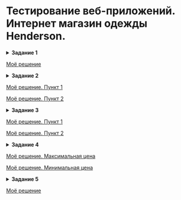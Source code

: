 # Тестирование веб-приложений. Интернет магазин одежды Henderson.

<details>
<summary><b>Задание 1</b></summary>

Написать чек-лист для функциональной проверки личного кабинета зарегистрированного авторизованного пользователя, включая функционал разделов, на сайте [Henderson](https://henderson.ru/).

**Требования к выполнению**

* Чек-лист должен представлять собой структурированный многоуровневый список, который содержит набор функциональных позитивных и негативных проверок клиентской стороны компонентов объекта тестирования.
* Каждый пункт проверки в должен быть в отдельной ячейке списка и со своим приоритетом.
* При составлении списка проверок должны учитываться различные варианты состояний страниц. Например, при проверке функции «Мои отзывы» мы проверяем не только состояние без отзывов, но и с ними.
* Мы ожидаем от вас список проверок функционала личного кабинета без учёта хедера и футера страницы, то есть то, что есть в этой [области](https://drive.google.com/file/d/1M0BTcDu0_W9z9aBIFUxYYHkc7oeHu20t/view?usp=sharing).
</details>

[Моё решение](https://docs.google.com/spreadsheets/d/1CpdTOzJdDAapD-BlsG6T2NsnJf38IgsZzmDxzPNecJs/edit#gid=502884428)

<details>
<summary><b>Задание 2</b></summary>

1. Необходимо написать набор тест-кейсов на проверку функционала восстановления пароля.
Ваша задача — написать минимум 20 тест-кейсов, которые должны покрывать всё, что описано в требованиях по [ссылке](https://docs.google.com/document/d/1aotHot6EqrdSu_d-wTpOWCwol_cHDdbycvl8P7rCxQk/edit?usp=sharing), учитывать позитивные и негативные кейсы и включать в себя полные циклы восстановления пароля. Помните, что мы проверяем не только и не столько саму форму, сколько процесс восстановления с применением техник тест-дизайна. Обратите внимание, что основа для написания тестов — информация в требованиях, а не на реальном сайте. К тому же сейчас не все требования можно реализовать на реальном сайте.

2. Напишите свои вопросы по этим требованиям. Они могут касаться не описанных, но важных сценариев, граничных значений и подобных проблем.
</details>

[Моё решение. Пункт 1](https://docs.google.com/spreadsheets/d/1LdF5M5FPTDbIGlqyh7JwJVL4cfhZ4H2piC3qw129dSI/edit?usp=sharing)

[Моё решение. Пункт 2](https://docs.google.com/document/d/1awD8KuWN_lLp30eXidrCko7D3rp68WZfsxAyHeghopM/edit?usp=sharing)

<details>
<summary><b>Задание 3</b></summary>

1. На основе [скриншота](https://drive.google.com/file/d/1vG3nreIpQ3Y5MbmBeQ3jVkQfz3ZocaZE/view?usp=sharing) создайте не менее трёх баг-репортов. Обратите внимание, что здесь в окружении мы можем описать тот браузер, с которого проводилась бы проверка, то есть ваш актуальный.

2. Найдите баг в функции «Написать отзыв» в карточке товара и составьте на него баг-репорт. Если найдёте несколько — замечательно!
</details>

[Моё решение. Пункт 1](https://docs.google.com/spreadsheets/d/1T8Lt3j91oOtxKTgZeRmpoodRjO14Nk5BjyfmnGzpuos/edit?usp=sharing)

[Моё решение. Пункт 2](https://docs.google.com/spreadsheets/d/1ldp7bu97rQPvJyBN1DGxe3wAXHnZGQBZzcIcjyVTr2Q/edit?usp=sharing)

<details>
<summary><b>Задание 4</b></summary>

Вы тестируете страницу карточки товара. Из ТЗ вы знаете, что товар может стоить от 1 рубля до 10 000 000 рублей. К сожалению, на сайте сейчас товаров с такой ценой нет, а разработчик бэкенда в отпуске, поэтому вам нужно протестировать вёрстку страницы карточки товара с максимальной и минимальной ценой самостоятельно. Ваша задача — самостоятельно определить, как проще это сделать, и предоставить решение в виде скриншотов страницы карточки товара с минимальной и максимальной ценой. Важно, чтобы было видно, с помощью чего вы изменили эту цену.
</details>

[Моё решение. Максимальная цена](https://drive.google.com/file/d/1yA0Vb5uczhTb_M1jz5_b38UcL5dhibWX/view?usp=sharing)

[Моё решение. Минимальная цена](https://drive.google.com/file/d/1UETkpczVEAl3GJjTg_ByvoGcfCSXLrN2/view?usp=drivesdk)

<details>
<summary><b>Задание 5</b></summary>

Бэкенд-разработчик говорит, что мы отправляем данные с сайта в неправильном формате, и просит вас помочь найти нужный запрос. Фронтенд-разработчик ушёл в отпуск в поход без связи, а документация пропала.

Известно, что проблема в данных, которые уходят в POST запросе по адресу, который начинается с https://api.mindbox.ru/. Происходит это, скорее всего, при работе с личными данными пользователя, например, авторизацией, личным кабинетом, просмотром корзины.

Ваша задача — изучить ответы и запросы при работе с сайтом, найти запрос, в котором есть нужные параметры, найти, как же выглядят параметры **_deviceUUID_**, **_requestID_** и **_status_**, и приложить скриншот искомого превью.
</details>

[Моё решение](https://drive.google.com/file/d/1qmO7308_eGj1bLxcrxV6exQ6j1-K7jZz/view?usp=sharing)
